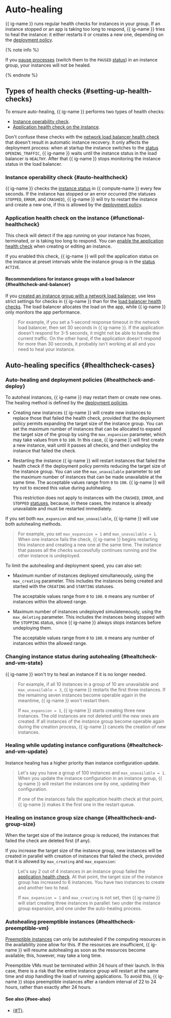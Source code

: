 # Auto-healing

{{ ig-name }} runs regular health checks for instances in your group. If an instance stopped or an app is taking too long to respond, {{ ig-name }} tries to heal the instance: it either restarts it or creates a new one, depending on the [deployment policy](policies/deploy-policy.md).

{% note info %}

If you [pause processes](stopping-pausing.md) (switch them to the `PAUSED` [status](statuses.md#group-statuses)) in an instance group, your instances will not be healed.

{% endnote %}

## Types of health checks {#setting-up-health-checks}

To ensure auto-healing, {{ ig-name }} performs two types of health checks:
* [Instance operability check](#auto-healthcheck).
* [Application health check on the instance](#functional-healthcheck).

Don't confuse these checks with the [network load balancer health check](../../../network-load-balancer/concepts/health-check.md) that doesn't result in automatic instance recovery. It only affects the deployment process: when at startup the instance switches to the [status](statuses.md) `OPENING_TRAFFIC`, {{ ig-name }} waits until the instance status in the load balancer is `HEALTHY`. After that {{ ig-name }} stops monitoring the instance status in the load balancer.

### Instance operability check {#auto-healthcheck}

{{ ig-name }} checks the [instance status](../vm-statuses.md) in {{ compute-name }} every few seconds. If the instance has stopped or an error occurred (the statuses `STOPPED`, `ERROR`, and `CRASHED`), {{ ig-name }} will try to restart the instance and create a new one, if this is allowed by the [deployment policy](#healthcheck-and-deploy).

### Application health check on the instance {#functional-healthcheck}

This check will detect if the app running on your instance has frozen, terminated, or is taking too long to respond. You can [enable the application health check](../../operations/instance-groups/enable-autohealing.md) when creating or editing an instance.

If you enabled this check, {{ ig-name }} will poll the application status on the instance at preset intervals while the instance group is in the [status](statuses.md) `ACTIVE`.

#### Recommendations for instance groups with a load balancer {#healthcheck-and-balancer}

If you [created an instance group with a network load balancer](../../operations/instance-groups/create-with-balancer.md), use less strict settings for checks in {{ ig-name }} than for the [load balancer health checks](../../../network-load-balancer/concepts/health-check.md). The load balancer allocates the load on the app, while {{ ig-name }} only monitors the app performance.

> For example, if you set a 1-second response timeout in the network load balancer, then set 30 seconds in {{ ig-name }}. If the application doesn't respond for 3-5 seconds, it might not be able to handle the current traffic. On the other hand, if the application doesn't respond for more than 30 seconds, it probably isn't working at all and you need to heal your instance.

## Auto-healing specifics {#healthcheck-cases}

### Auto-healing and deployment policies {#healthcheck-and-deploy}

To autoheal instances, {{ ig-name }} may restart them or create new ones. The healing method is defined by the [deployment policies](policies/deploy-policy.md).

* Creating new instances
  {{ ig-name }} will create new instances to replace those that failed the health check, provided that the deployment policy permits expanding the target size of the instance group. You can set the maximum number of instances that can be allocated to expand the target size of the group by using the `max_expansion` parameter, which may take values from `0` to `100`. In this case, {{ ig-name }} will first create a new instance, wait until it passes all checks, and then undeploy the instance that failed the check.

* Restarting the instance
  {{ ig-name }} will restart instances that failed the health check if the deployment policy permits reducing the target size of the instance group. You can use the `max_unavailable` parameter to set the maximum number of instances that can be made unavailable at the same time. The acceptable values range from `0` to `100`. {{ ig-name }} will try not to exceed this value during autohealing.

  This restriction does not apply to instances with the `CRASHED`, `ERROR`, and `STOPPED` [statuses](../vm-statuses.md), because, in these cases, the instance is already unavailable and must be restarted immediately.

If you set both `max_expansion` and `max_unavailable`, {{ ig-name }} will use both autohealing methods.

> For example, you set `max_expansion = 1` and `max_unavailable = 1`. When one instance fails the check, {{ ig-name }} begins restarting this instance and creating a new one at the same time. The instance that passes all the checks successfully continues running and the other instance is undeployed.

To limit the autohealing and deployment speed, you can also set:
* Maximum number of instances deployed simultaneously, using the `max_creating` parameter. This includes the instances being created and started with the `CREATING` and `STARTING` statuses.

  The acceptable values range from `0` to `100`. `0` means any number of instances within the allowed range.

* Maximum number of instances undeployed simulateneously, using the `max_deleting` parameter. This includes the instances being stopped with the `STOPPING` status, since {{ ig-name }} always stops instances before undeploying them.

  The acceptable values range from `0` to `100`. `0` means any number of instances within the allowed range.

### Changing instance status during autohealing {#healtcheck-and-vm-state}

{{ ig-name }} won't try to heal an instance if it is no longer needed.

> For example, if all 10 instances in a group of 10 are unavailable and `max_unavailable = 3`, {{ ig-name }} restarts the first three instances. If the remaining seven instances become operable again in the meantime, {{ ig-name }} won't restart them.
>
> If `max_expansion = 3`, {{ ig-name }} starts creating three new instances. The old instances are not deleted until the new ones are created. If all instances of the instance group become operable again during the creation process, {{ ig-name }} cancels the creation of new instances.

### Healing while updating instance configurations {#healtcheck-and-vm-update}

Instance healing has a higher priority than instance configuration update.

> Let's say you have a group of 100 instances and `max_unavailable = 1`. When you update the instance configuration in an instance group, {{ ig-name }} will restart the instances one by one, updating their configuration.
>
> If one of the instances fails the application health check at that point, {{ ig-name }} makes it the first one in the restart queue.

### Healing on instance group size change {#healthcheck-and-group-size}

When the target size of the instance group is reduced, the instances that failed the check are deleted first (if any).

If you increase the target size of the instance group, new instances will be created in parallel with creation of instances that failed the check, provided that it is allowed by `max_creating` and `max_expansion`:

> Let's say 2 out of 4 instances in an instance group failed the [application health check](#functional-healthcheck). At that point, the target size of the instance group has increased to 6 instances. You have two instances to create and another two to heal.
>
> If `max_expansion = 1` and `max_creating` is not set, then {{ ig-name }} will start creating three instances in parallel: two under the instance group expansion, and one under the auto-healing process.

### Autohealing preemptible instances {#healthcheck-preemptible-vm}

[Preemptible instances](../preemptible-vm.md) can only be autohealed if the computing resources in the availability zone allow for this. If the resources are insufficient, {{ ig-name }} will resume autohealing as soon as the resources become available; this, however, may take a long time.

Preemptible VMs must be terminated within 24 hours of their launch. In this case, there is a risk that the entire instance group will restart at the same time and stop handling the load of running applications. To avoid this, {{ ig-name }} stops preemptible instances after a random interval of 22 to 24 hours, rather than exactly after 24 hours.

#### See also {#see-also}

* [{#T}](../../operations/instance-groups/enable-autohealing.md).
